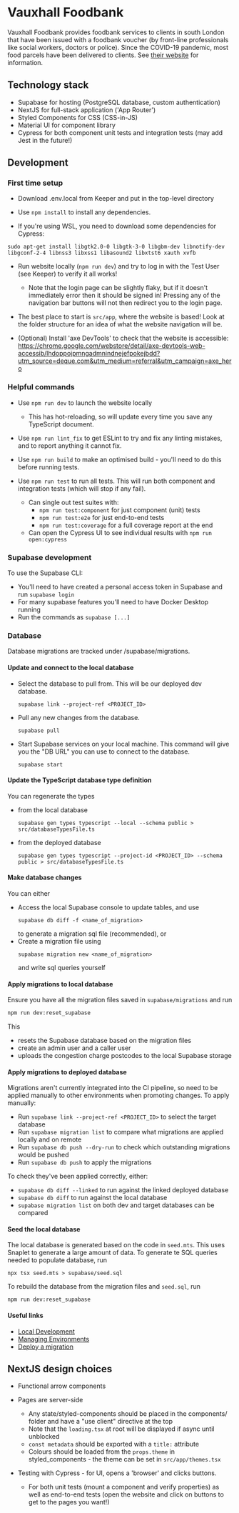 Vauxhall Foodbank
=================

Vauxhall Foodbank provides foodbank services to clients in south London that have been issued with a foodbank voucher
(by front-line professionals like social workers, doctors or police). Since the COVID-19 pandemic, most food parcels
have been delivered to clients. See [their website](https://vauxhall.foodbank.org.uk/) for information.

## Technology stack

* Supabase for hosting (PostgreSQL database, custom authentication)
* NextJS for full-stack application ('App Router')
* Styled Components for CSS (CSS-in-JS)
* Material UI for component library
* Cypress for both component unit tests and integration tests (may add Jest in the future!)

## Development

### First time setup 

* Download .env.local from Keeper and put in the top-level directory

* Use `npm install` to install any dependencies.

* If you're using WSL, you need to download some dependencies for Cypress:
```shell
sudo apt-get install libgtk2.0-0 libgtk-3-0 libgbm-dev libnotify-dev libgconf-2-4 libnss3 libxss1 libasound2 libxtst6 xauth xvfb
```

* Run website locally (`npm run dev`) and try to log in with the Test User (see Keeper) to verify it all works!
  * Note that the login page can be slightly flaky, but if it doesn't immediately error then it should be signed in!
    Pressing any of the navigation bar buttons will not then redirect you to the login page.

* The best place to start is `src/app`, where the website is based! Look at the folder structure for an idea of what the
  website navigation will be.

* (Optional) Install 'axe DevTools' to check that the website is accessible:
  https://chrome.google.com/webstore/detail/axe-devtools-web-accessib/lhdoppojpmngadmnindnejefpokejbdd?utm_source=deque.com&utm_medium=referral&utm_campaign=axe_hero

### Helpful commands

* Use `npm run dev` to launch the website locally
    * This has hot-reloading, so will update every time you save any TypeScript document.

* Use `npm run lint_fix` to get ESLint to try and fix any linting mistakes, and to report anything it cannot fix.

* Use `npm run build` to make an optimised build - you'll need to do this before running tests.

* Use `npm run test` to run all tests. This will run both component and integration tests (which will stop if any fail).
  * Can single out test suites with:
    * `npm run test:component` for just component (unit) tests
    * `npm run test:e2e` for just end-to-end tests
    * `npm run test:coverage` for a full coverage report at the end
  * Can open the Cypress UI to see individual results with `npm run open:cypress`

### Supabase development

To use the Supabase CLI:
* You'll need to have created a personal access token in Supabase and run `supabase login`
* For many supabase features you'll need to have Docker Desktop running
* Run the commands as `supabase [...]`

### Database
Database migrations are tracked under /supabase/migrations.

#### Update and connect to the local database
* Select the database to pull from. This will be our deployed dev database. 
  ```shell
  supabase link --project-ref <PROJECT_ID>
  ```
* Pull any new changes from the database.
  ```shell
  supabase pull
  ```
* Start Supabase services on your local machine. This command will give you the "DB URL" you can use to connect to the database.
  ```shell
  supabase start
  ```

#### Update the TypeScript database type definition
You can regenerate the types
- from the local database
  ```shell
  supabase gen types typescript --local --schema public > src/databaseTypesFile.ts
  ```
- from the deployed database
  ```shell
  supabase gen types typescript --project-id <PROJECT_ID> --schema public > src/databaseTypesFile.ts
  ```
  
#### Make database changes
You can either
- Access the local Supabase console to update tables, and use 
  ```shell
  supabase db diff -f <name_of_migration>
  ```
  to generate a migration sql file (recommended), or
- Create a migration file using 
  ```shell
  supabase migration new <name_of_migration>
  ```
  and write sql queries yourself

#### Apply migrations to local database
Ensure you have all the migration files saved in `supabase/migrations` and run
```bash
npm run dev:reset_supabase
```
This 
- resets the Supabase database based on the migration files
- create an admin user and a caller user
- uploads the congestion charge postcodes to the local Supabase storage

#### Apply migrations to deployed database
Migrations aren't currently integrated into the CI pipeline, so need to be applied manually to other environments when promoting changes. To apply manually:
* Run `supabase link --project-ref <PROJECT_ID>` to select the target database
* Run `supabase migration list` to compare what migrations are applied locally and on remote
* Run `supabase db push --dry-run` to check which outstanding migrations would be pushed 
* Run `supabase db push` to apply the migrations

To check they've been applied correctly, either:
* `supabase db diff --linked` to run against the linked deployed database
* `supabase db diff` to run against the local database
* `supabase migration list` on both dev and target databases can be compared

#### Seed the local database
The local database is generated based on the code in `seed.mts`. This uses Snaplet to generate a large amount of data.
To generate te SQL queries needed to populate database, run
```shell
npx tsx seed.mts > supabase/seed.sql
```
To rebuild the database from the migration files and `seed.sql`, run
```shell
npm run dev:reset_supabase
```

#### Useful links
- [Local Development](https://supabase.com/docs/guides/cli/local-development)
- [Managing Environments](https://supabase.com/docs/guides/cli/managing-environments)
- [Deploy a migration](https://supabase.com/docs/guides/cli/managing-environments?environment=ci#deploy-a-migration)

## NextJS design choices

* Functional arrow components

* Pages are server-side
  * Any state/styled-components should be placed in the components/ folder and have a "use client" directive at the top
  * Note that the `loading.tsx` at root will be displayed if async until unblocked
  * `const metadata` should be exported with a `title:` attribute
  * Colours should be loaded from the `props.theme` in styled_components - the theme can be set in `src/app/themes.tsx`

* Testing with Cypress - for UI, opens a 'browser' and clicks buttons.
  * For both unit tests (mount a component and verify properties) as well as end-to-end tests (open the website and
    click on buttons to get to the pages you want!)
